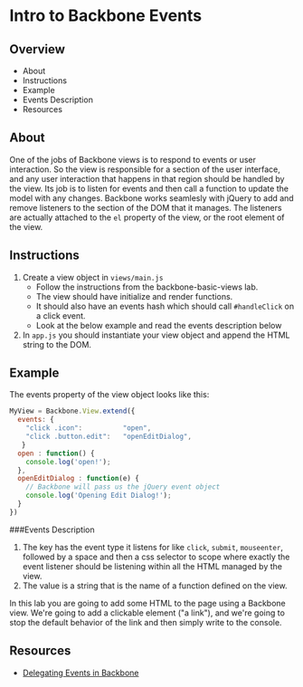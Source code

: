 # Intro to Backbone Events

## Overview
* About
* Instructions
* Example
* Events Description
* Resources

## About
One of the jobs of Backbone views is to respond to events or user interaction.  So the view is responsible for a section of the user interface, and any user interaction that happens in that region should be handled by the view. Its job is to listen for events and then call a function to update the model with any changes. Backbone works seamlesly with jQuery to add and remove listeners to the section of the DOM that it manages. The listeners are actually attached to the `el` property of the view, or the root element of the view. 

## Instructions
1. Create a view object in `views/main.js`
	* Follow the instructions from the backbone-basic-views lab. 
	* The view should have initialize and render functions. 
	* It should also have an events hash which should call `#handleClick` on a click event.
	* Look at the below example and read the events description below
2. In `app.js` you should instantiate your view object and append the HTML string to the DOM.

## Example
The events property of the view object looks like this:

```javascript
MyView = Backbone.View.extend({
  events: {
    "click .icon":          "open",
    "click .button.edit":   "openEditDialog",
   }
  open : function() {
    console.log('open!');
  },
  openEditDialog : function(e) {
    // Backbone will pass us the jQuery event object
    console.log('Opening Edit Dialog!');
  }
})
``` 

###Events Description

1. The key has the event type it listens for like `click`, `submit`, `mouseenter`, followed by a space and then a css selector to scope where exactly the event listener should be listening within all the HTML managed by the view.
2. The value is a string that is the name of a function defined on the view.

In this lab you are going to add some HTML to the page using a Backbone view.  We're going to add a clickable element ("a link"), and we're going to stop the default behavior of the link and then simply write to the console.

## Resources
* [Delegating Events in Backbone](http://backbonejs.org/#View-delegateEvents)